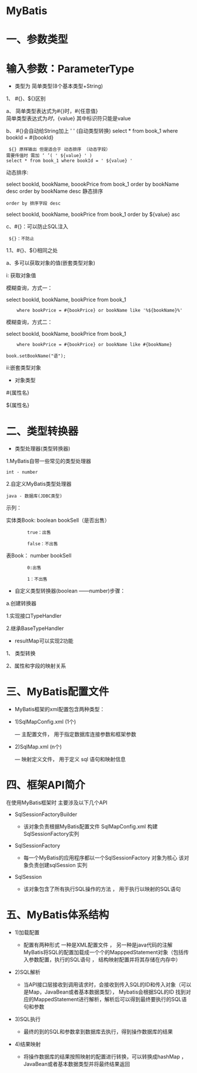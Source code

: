 # MyBatis
#  一、参数类型
# 输入参数：ParameterType
+ 类型为 简单类型(8个基本类型+String)

1、 #{}、${}区别

a、 简单类型表达式为#{}时，#{任意值}	
     简单类型表达式为${}时，${value} 其中标识符只能是value
     
b、 #{}会自动给String加上 ' '  (自动类型转换)
	select * from book_1 where bookId = #{bookId} 

     ${} 原样输出 但是适合于 动态排序 （动态字段）	
	需要传值时 需加 ‘ ’( ' ${value} ' )
	select * from book_1 where bookId = ' ${value} '

动态排序:

 select bookId, bookName, boookPrice from book_1 order by bookName desc
order by bookName desc 静态排序

	order by 排序字段 desc 
  
select bookId, bookName, bookPrice from book_1 order by ${value} asc


c、#{}：可以防止SQL注入

     ${}：不防止

 1.1、#{}、${}相同之处
 
a、多可以获取对象的值(嵌套类型对象)

  i: 获取对象值
  
模糊查询，方式一：

 select bookId, bookName, bookPrice from book_1 
 
        where bookPrice = #{bookPrice} or bookName like '%${bookName}%'
        
模糊查询，方式二：

 select bookId, bookName, bookPrice from book_1 
 
        where bookPrice = #{bookPrice} or bookName like #{bookName}
        
	book.setBookName("语");
	
 ii:嵌套类型对象
 
 + 对象类型
 
#{属性名}

${属性名}

# 二、类型转换器

+ 类型处理器(类型转换器)

1.MyBatis自带一些常见的类型处理器

	int - number
  
2.自定义MyBatis类型处理器
	
	java - 数据库(JDBC类型)
  
示列：

实体类Book: boolean   bookSell（是否出售）

			true：出售
      
			false：不出售	

 表Book：     number     bookSell
 
			0:出售
      
			1：不出售	

+ 自定义类型转换器(boolean ——number)步骤：

a.创建转换器

 1.实现接口TypeHandler
 
  2.继承BaseTypeHandler

+ resultMap可以实现2功能

1、  类型转换

2、属性和字段的映射关系

# 三、MyBatis配置文件
 + MyBatis框架的xml配置包含两种类型：
 
 * 1)SqlMapConfig.xml (1个)
 
	 — 主配置文件， 用于指定数据库连接参数和框架参数
	 
 * 2)SqlMap.xml (n个)
 
 	— 映射定义文件， 用于定义 sql 语句和映射信息 

# 四、框架API简介

  在使用MyBatis框架时 主要涉及以下几个API
  
  * SqlSessionFactoryBuilder 

     - 该对象负责根据MyBatis配置文件 SqlMapConfig.xml 构建 SqlSessionFactory实列
     
  * SqlSessionFactory

     - 每一个MyBatis的应用程序都以一个SqlSessionFactory 对象为核心 该对象负责创建sqlSession 实列

  * SqlSession 

    - 该对象包含了所有执行SQL操作的方法 ， 用于执行以映射的SQL语句
   
# 五、MyBatis体系结构

 * 1)加载配置
 
   - 配置有两种形式 一种是XML配置文件 ， 另一种是java代码的注解 MyBatis将SQL的配置加载成一个个的MapppedStatement对象（包括传入参数配置，执行的SQL语句 ， 结构映射配置并将其存储在内存中）
   
 * 2)SQL解析
  
   - 当API接口层接收到调用请求时，会接收到传入SQL的ID和传入对象（可以是Map，JavaBean或者基本数据类型）， Mybatis会根据SQL的ID 找到对应的MappedStatement进行解析，解析后可以得到最终要执行的SQL语句和参数
   
 * 3)SQL执行
  
   - 最终的到的SQL和参数拿到数据库去执行，得到操作数据库的结果
   
 * 4)结果映射
 
   - 将操作数据库的结果按照映射的配置进行转换，可以转换成hashMap ，JavaBean或者基本数据类型并将最终结果返回
	
	
 

